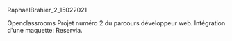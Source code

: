 RaphaelBrahier_2_15022021

Openclassrooms
Projet numéro 2 du parcours développeur web.
Intégration d'une maquette: Reservia. 
